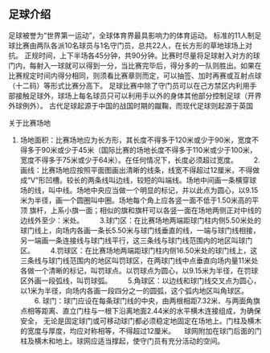 ## 足球介绍
足球被誉为“世界第一运动”，全球体育界最具影响力的体育运动。
标准的11人制足球比赛由两队各派10名球员与1名守门员，总共22人，在长方形的草地球场上对抗。
正规时间，上下半场各45分钟，共90分钟。比赛时尽量将足球射入对方的球门内，每射入一球就可以得到一分，当比赛完毕后，得分多的一队则胜出。如果在比赛规定时间内得分相同，则须看比赛章则而定，可以抽签、加时再赛或互射点球（十二码）等形式比赛分高下。
足球比赛中除了守门员可以在己方禁区内利用手部接触足球外，球场上每名球员只可以利用手以外的身体其他部分控制足球（开界外球例外）。
 古代足球起源于中国的战国时期的蹴鞠，而现代足球则起源于英国

关于比赛场地
1.	场地面积：比赛场地应为长方形，其长度不得多于120米或少于90米，宽度不得多于90米或少于45米（国际比赛的场地长度不得多于110米或少于100米，宽度不得多于75米或少于64米）。在任何情况下，长度必须超过宽度。
　　2. 画线：比赛场地应按照平面图画出清晰的线条，线宽不得超过12厘米，不得做成“V”形凹槽。较长的两条线叫边线，较短的叫端线。场地中间画一条横穿球场的线，叫中线。场地中央应当做一个明显的标记，并以此点为圆心，以9.15米为半径，画一个圆圈叫中圈。场地每个角上应各竖一面不低于1.50米高的平顶 旗杆，上系小旗一面；相似的旗和旗杆可以各竖一面在场地两侧正对中线的边线外至少：米处。
　　3.球门区：在比赛场地两端距球门柱内侧5.50米处的球门线上，向场内各画一条长5.50米与球门线垂直的线，一端与球门线相接，另一端画一条连接线与球门线平行，这三条线与球门线范围内的地区叫球门区。
　　4.罚球区：在比赛场地两端距球门柱内侧16.50米处的球门线上，这三条线与球门线范围内的地区叫罚球区，在两球门线中点垂直向场内量11米处各做一个清晰的标记，叫罚球点。以罚球点为圆心，以9.15米为半径，在罚球区外画一段弧线，叫罚球弧。
　　5.角球区：以边线和球门线交叉点为圆心，以1米为半径，向场内各画一段四分之一的圆弧，这个弧内地区叫角球区。
　　6. 球门：球门应设在每条球门线的中央，由两根相距7.32米、与两面角旗点相等距离、直立门柱与一根下沿离地面2.44米的水平横木连接组成，为确保安全， 无论是固定球门或可移动球门都必须稳定地固定在场地上。门柱及横木的宽度与厚度，均应对称相等，不得超过12厘米。 　球网附加在球门后面的门柱及横木和地上。球网应适当撑起，使守门员有充分活动的空间。 　
